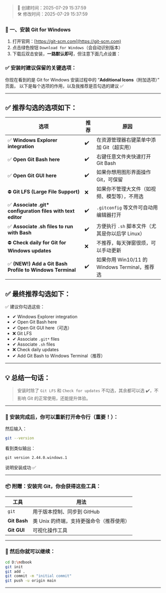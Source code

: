 <!-- timestamp inserted -->
> 📄 创建时间：2025-07-29 15:37:59  
> 🛠️ 修改时间：2025-07-29 15:37:59



### 🔧 一、安装 Git for Windows

1. 打开官网：[https://git-scm.com](https://git-scm.com)
2. 点击绿色按钮 `Download for Windows`（会自动识别版本）
3. 下载后双击安装，**一路默认即可**，但注意下面几点设置：

### ✅ 安装时建议保留的关键选项：


你现在看到的是 Git for Windows 安装过程中的 “**Additional Icons**（附加选项）” 页面，
以下是每个选项的作用，以及我推荐是否勾选的建议 ✅

---

## ✅ 推荐勾选的选项如下：

| 选项                                                          | 推荐 | 原因                                   |
| ----------------------------------------------------------- | -- | ------------------------------------ |
| ✅ **Windows Explorer integration**                          | ✔️ | 在资源管理器右键菜单中添加 Git（超实用）               |
| ✅ **Open Git Bash here**                                    | ✔️ | 右键任意文件夹快速打开 Git Bash                 |
| ✅ **Open Git GUI here**                                     | ✔️ | 如果你想用图形界面操作 Git，可保留                  |
| ⛔ **Git LFS (Large File Support)**                          | ❌  | 如果你不管理大文件（如视频、模型等），不用选               |
| ✅ **Associate .git\* configuration files with text editor** | ✔️ | `.gitconfig` 等文件可自动用编辑器打开            |
| ✅ **Associate .sh files to run with Bash**                  | ✔️ | 方便执行 `.sh` 脚本文件（尤其是你以后学 Linux）       |
| ⛔ **Check daily for Git for Windows updates**               | ❌  | 不推荐，每天弹窗很烦，可以手动更新                    |
| ✅ **(NEW!) Add a Git Bash Profile to Windows Terminal**     | ✔️ | 如果你用 Win10/11 的 Windows Terminal，推荐选 |

## ✅ 最终推荐勾选如下：

✅ 建议你勾选这些：

* ✔ Windows Explorer integration
* ✔ Open Git Bash here
* ✔ Open Git GUI here（可选）
* ❌ Git LFS
* ✔ Associate `.git*` files
* ✔ Associate `.sh` files
* ❌ Check daily updates
* ✔ Add Git Bash to Windows Terminal（推荐）

---

## 💡 总结一句话：

> 安装时除了 `Git LFS` 和 `Check for updates` 不勾选，其余都可以选 ✔️，不影响 Git 的正常使用，还能提升体验。



---

### 🔄 安装完成后，你可以重新打开命令行（重要！）：

然后输入：

```bash
git --version
```

看到类似输出：

```
git version 2.44.0.windows.1
```

说明安装成功 ✅

---

### 📦 附赠：安装完 Git，你会获得这些工具：

| 工具           | 用法                      |
| ------------ | ----------------------- |
| `git`        | 用于版本控制、同步到 GitHub       |
| **Git Bash** | 类 Unix 的终端，支持更强命令（推荐使用） |
| **Git GUI**  | 可视化操作工具                 |

---

### 🧭 然后你就可以继续：

```bash
cd D:\mdbook
git init
git add .
git commit -m "initial commit"
git push -u origin main
```

---


